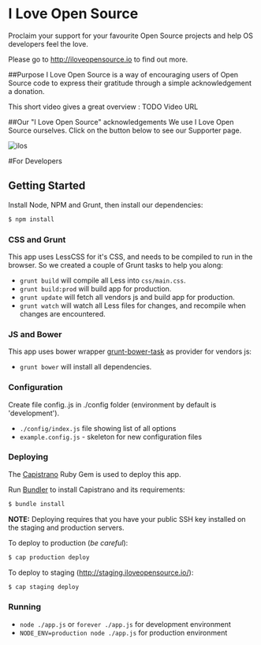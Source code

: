I Love Open Source
=====================

Proclaim your support for your favourite Open Source projects and help OS developers feel the love.

Please go to http://iloveopensource.io to find out more.

##Purpose
I Love Open Source is a way of encouraging users of Open Source code to express their gratitude through a simple acknowledgement a donation.

This short video gives a great overview : TODO Video URL

##Our "I Love Open Source" acknowledgements
We use I Love Open Source ourselves. Click on the button below to see our Supporter page.

![ilos](https://github.com/codio/iloveopensource/blob/master/public/images/logo-lightbg.png?raw=true)

#For Developers

## Getting Started

Install Node, NPM and Grunt, then install our dependencies:

```bash
$ npm install
```

### CSS and Grunt

This app uses LessCSS for it's CSS, and needs to be compiled to run in the browser. So we created a couple of Grunt tasks to help you along:

 - `grunt build` will compile all Less into `css/main.css`.
 - `grunt build:prod` will build app for production.
 - `grunt update` will fetch all vendors js and build app for production.
 - `grunt watch` will watch all Less files for changes, and recompile when changes are encountered.

### JS and Bower

This app uses bower wrapper [grunt-bower-task](https://github.com/yatskevich/grunt-bower-task) as provider for vendors js:

 - `grunt bower` will install all dependencies.

### Configuration

Create file config.<your environment name>.js in ./config folder (environment by default is 'development').

 - `./config/index.js` file showing list of all options
 - `example.config.js` - skeleton for new configuration files

### Deploying

The [Capistrano](http://capistranorb.com/) Ruby Gem is used to deploy this app.

Run [Bundler](http://gembundler.com/) to install Capistrano and its requirements:

```bash
$ bundle install
```
**NOTE:** Deploying requires that you have your public SSH key installed on the staging and production servers.

To deploy to production (_be careful_):

```bash
$ cap production deploy
```

To deploy to staging (http://staging.iloveopensource.io/):

```bash
$ cap staging deploy
```

### Running

 - `node ./app.js` or `forever ./app.js` for development environment
 - `NODE_ENV=production node ./app.js` for production environment


